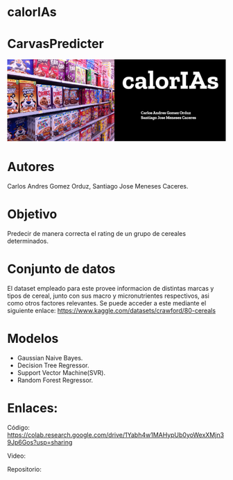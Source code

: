 # calorIAs

# CarvasPredicter
<img src="calorIAs.png">

# Autores
Carlos Andres Gomez Orduz, Santiago Jose Meneses Caceres.

# Objetivo
Predecir de manera correcta el rating de un grupo de cereales determinados.

# Conjunto de datos
El dataset empleado para este provee informacion de distintas marcas y tipos de cereal, junto con sus macro y micronutrientes respectivos, asi como otros factores relevantes.
Se puede acceder a este mediante el siguiente enlace: https://www.kaggle.com/datasets/crawford/80-cereals

# Modelos
- Gaussian Naive Bayes.
- Decision Tree Regressor.
- Support Vector Machine(SVR).
- Random Forest Regressor.


# Enlaces:
Código: https://colab.research.google.com/drive/1Yabh4w1MAHypUb0yoWexXMjn39Jp6Gos?usp=sharing

Video: 

Repositorio: 
